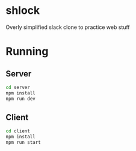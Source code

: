 # shlock
Overly simplified slack clone to practice web stuff

# Running
## Server
```bash
cd server
npm install
npm run dev
```

## Client
```bash
cd client
npm install
npm run start
```
